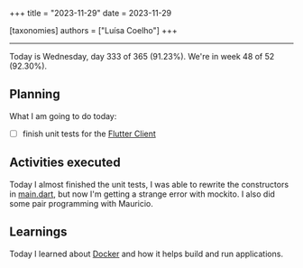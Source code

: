 +++
title = "2023-11-29"
date = 2023-11-29

[taxonomies]
authors = ["Luísa Coelho"]
+++

---

Today is Wednesday, day 333 of 365 (91.23%). We're in week 48 of 52 (92.30%).

## Planning

What I am going to do today:

- [ ] finish unit tests for the [Flutter Client](https://github.com/OmnicodeSolutions/luisa_drf_flutter_client)

## Activities executed

Today I almost finished the unit tests, I was able to rewrite the constructors in [main.dart](https://github.com/OmnicodeSolutions/luisa_drf_flutter_client/blob/test/mockito/lib/main.dart), but now I'm getting a strange error with mockito. I also did some pair programming with Mauricio.

## Learnings

Today I learned about [Docker](https://www.docker.com/) and how it helps build and run applications.
